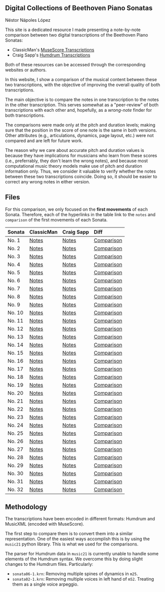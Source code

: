 ## Digital Collections of Beethoven Piano Sonatas

Néstor Nápoles López

This site is a dedicated resource I made presenting a note-by-note comparison between two digital transcriptions of the Beethoven Piano Sonatas:

- ClassicMan's [MuseScore Transcriptions](https://musescore.com/user/19710/sets/54311)
- Craig Sapp's [Humdrum Transcriptions](http://kern.humdrum.org/search?s=t&keyword=Beethoven)

Both of these resources can be accessed through the corresponding websites or authors.

In this website, I show a comparison of the musical content between these two transcriptions, with the objective of improving the overall quality of both transcriptions.

The main objective is to compare the notes in one transcription to the notes in the other transcription. This serves somewhat as a "peer-review" of both transcriptions with each other and, hopefully, as a *wrong-note* finder for both transcriptions.

The comparisons were made only at the pitch and duration levels; making sure that the position in the score of one note is the same in both versions. Other attributes (e.g., articulations, dynamics, page layout, etc.) were not compared and are left for future work.

The reason why we care about accurate pitch and duration values is because they have implications for musicians who learn from these scores (i.e., preferrably, they don't learn the wrong notes), and because most computational music theory models make use of pitch and duration information only. Thus, we consider it valuable to verify whether the notes between these two transcriptions coincide. Doing so, it should be easier to correct any wrong notes in either version.

## Files

For this comparison, we only focused on the **first movements** of each Sonata. Therefore, each of the hyperlinks in the table link to the `notes` and `comparison` of the first movements of each Sonata.


| Sonata  | ClassicMan                         | Craig Sapp                   | Diff                               |
|:--------|:-----------------------------------|:-----------------------------|:-----------------------------------|
| No. 1   | [Notes](assets/1_classicman.txt)   | [Notes](assets/1_sapp.txt)   | [Comparison](assets/1_diff.html)   |
| No. 2   | [Notes](assets/2_classicman.txt)   | [Notes](assets/2_sapp.txt)   | [Comparison](assets/2_diff.html)   |
| No. 3   | [Notes](assets/3_classicman.txt)   | [Notes](assets/3_sapp.txt)   | [Comparison](assets/3_diff.html)   |
| No. 4   | [Notes](assets/4_classicman.txt)   | [Notes](assets/4_sapp.txt)   | [Comparison](assets/4_diff.html)   |
| No. 5   | [Notes](assets/5_classicman.txt)   | [Notes](assets/5_sapp.txt)   | [Comparison](assets/5_diff.html)   |
| No. 6   | [Notes](assets/6_classicman.txt)   | [Notes](assets/6_sapp.txt)   | [Comparison](assets/6_diff.html)   |
| No. 7   | [Notes](assets/7_classicman.txt)   | [Notes](assets/7_sapp.txt)   | [Comparison](assets/7_diff.html)   |
| No. 8   | [Notes](assets/8_classicman.txt)   | [Notes](assets/8_sapp.txt)   | [Comparison](assets/8_diff.html)   |
| No. 9   | [Notes](assets/9_classicman.txt)   | [Notes](assets/9_sapp.txt)   | [Comparison](assets/9_diff.html)   |
| No. 10  | [Notes](assets/10_classicman.txt)  | [Notes](assets/10_sapp.txt)  | [Comparison](assets/10_diff.html)  |
| No. 11  | [Notes](assets/11_classicman.txt)  | [Notes](assets/11_sapp.txt)  | [Comparison](assets/11_diff.html)  |
| No. 12  | [Notes](assets/12_classicman.txt)  | [Notes](assets/12_sapp.txt)  | [Comparison](assets/12_diff.html)  |
| No. 13  | [Notes](assets/13_classicman.txt)  | [Notes](assets/13_sapp.txt)  | [Comparison](assets/13_diff.html)  |
| No. 14  | [Notes](assets/14_classicman.txt)  | [Notes](assets/14_sapp.txt)  | [Comparison](assets/14_diff.html)  |
| No. 15  | [Notes](assets/15_classicman.txt)  | [Notes](assets/15_sapp.txt)  | [Comparison](assets/15_diff.html)  |
| No. 16  | [Notes](assets/16_classicman.txt)  | [Notes](assets/16_sapp.txt)  | [Comparison](assets/16_diff.html)  |
| No. 17  | [Notes](assets/17_classicman.txt)  | [Notes](assets/17_sapp.txt)  | [Comparison](assets/17_diff.html)  |
| No. 18  | [Notes](assets/18_classicman.txt)  | [Notes](assets/18_sapp.txt)  | [Comparison](assets/18_diff.html)  |
| No. 19  | [Notes](assets/19_classicman.txt)  | [Notes](assets/19_sapp.txt)  | [Comparison](assets/19_diff.html)  |
| No. 20  | [Notes](assets/20_classicman.txt)  | [Notes](assets/20_sapp.txt)  | [Comparison](assets/20_diff.html)  |
| No. 21  | [Notes](assets/21_classicman.txt)  | [Notes](assets/21_sapp.txt)  | [Comparison](assets/21_diff.html)  |
| No. 22  | [Notes](assets/22_classicman.txt)  | [Notes](assets/22_sapp.txt)  | [Comparison](assets/22_diff.html)  |
| No. 23  | [Notes](assets/23_classicman.txt)  | [Notes](assets/23_sapp.txt)  | [Comparison](assets/23_diff.html)  |
| No. 24  | [Notes](assets/24_classicman.txt)  | [Notes](assets/24_sapp.txt)  | [Comparison](assets/24_diff.html)  |
| No. 25  | [Notes](assets/25_classicman.txt)  | [Notes](assets/25_sapp.txt)  | [Comparison](assets/25_diff.html)  |
| No. 26  | [Notes](assets/26_classicman.txt)  | [Notes](assets/26_sapp.txt)  | [Comparison](assets/26_diff.html)  |
| No. 27  | [Notes](assets/27_classicman.txt)  | [Notes](assets/27_sapp.txt)  | [Comparison](assets/27_diff.html)  |
| No. 28  | [Notes](assets/28_classicman.txt)  | [Notes](assets/28_sapp.txt)  | [Comparison](assets/28_diff.html)  |
| No. 29  | [Notes](assets/29_classicman.txt)  | [Notes](assets/29_sapp.txt)  | [Comparison](assets/29_diff.html)  |
| No. 30  | [Notes](assets/30_classicman.txt)  | [Notes](assets/30_sapp.txt)  | [Comparison](assets/30_diff.html)  |
| No. 31  | [Notes](assets/31_classicman.txt)  | [Notes](assets/31_sapp.txt)  | [Comparison](assets/31_diff.html)  |
| No. 32  | [Notes](assets/32_classicman.txt)  | [Notes](assets/32_sapp.txt)  | [Comparison](assets/32_diff.html)  |


## Methodology

The transcriptions have been encoded in different formats: Humdrum and MusicXML (encoded with MuseScore).

The first step to compare them is to convert them into a similar representation. One of the easiest ways accomplish this is by using the `music21` python library. This is what we used for the comparisons.

The parser for Humdrum data in `music21` is currently unable to handle some elements of the Humdrum syntax. We overcome this by doing slight changes to the Humdrum files. Particularly:

- `sonata06-1.krn`: Removing multiple spines of dynamics in `m25`.
- `sonata02-1.krn`: Removing multiple voices in left hand of `m52`. Treating them as a single voice arpeggio.
